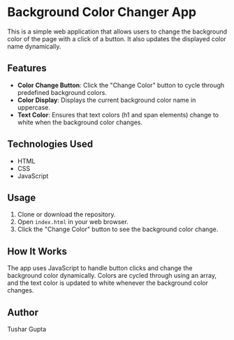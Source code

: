 # Background Color Changer App

This is a simple web application that allows users to change the background color of the page with a click of a button. It also updates the displayed color name dynamically.

## Features

- **Color Change Button**: Click the "Change Color" button to cycle through predefined background colors.
- **Color Display**: Displays the current background color name in uppercase.
- **Text Color**: Ensures that text colors (h1 and span elements) change to white when the background color changes.

## Technologies Used

- HTML
- CSS
- JavaScript

## Usage

1. Clone or download the repository.
2. Open `index.html` in your web browser.
3. Click the "Change Color" button to see the background color change.

## How It Works

The app uses JavaScript to handle button clicks and change the background color dynamically. Colors are cycled through using an array, and the text color is updated to white whenever the background color changes.

## Author

Tushar Gupta
